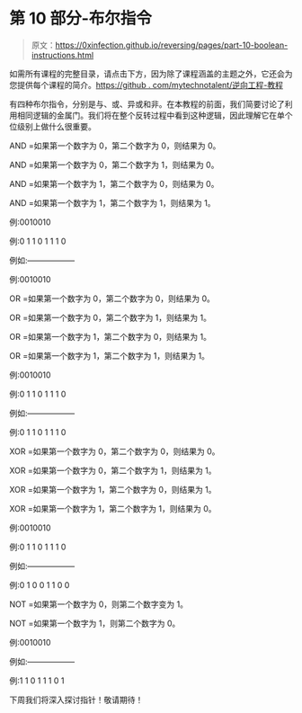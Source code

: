# 第 10 部分-布尔指令

> 原文：<https://0xinfection.github.io/reversing/pages/part-10-boolean-instructions.html>

如需所有课程的完整目录，请点击下方，因为除了课程涵盖的主题之外，它还会为您提供每个课程的简介。[https://github . com/mytechnotalent/逆向工程-教程](https://github.com/mytechnotalent/Reverse-Engineering-Tutorial)

有四种布尔指令，分别是与、或、异或和非。在本教程的前面，我们简要讨论了利用相同逻辑的金属门。我们将在整个反转过程中看到这种逻辑，因此理解它在单个位级别上做什么很重要。

AND =如果第一个数字为 0，第二个数字为 0，则结果为 0。

AND =如果第一个数字为 0，第二个数字为 1，则结果为 0。

AND =如果第一个数字为 1，第二个数字为 0，则结果为 0。

AND =如果第一个数字为 1，第二个数字为 1，则结果为 1。

例:0010010

例:0 1 1 0 1 1 1 0

例如:——————

例:0010010

OR =如果第一个数字为 0，第二个数字为 0，则结果为 0。

OR =如果第一个数字为 0，第二个数字为 1，则结果为 1。

OR =如果第一个数字为 1，第二个数字为 0，则结果为 1。

OR =如果第一个数字为 1，第二个数字为 1，则结果为 1。

例:0010010

例:0 1 1 0 1 1 1 0

例如:——————

例:0 1 1 0 1 1 1 0

XOR =如果第一个数字为 0，第二个数字为 0，则结果为 0。

XOR =如果第一个数字为 0，第二个数字为 1，则结果为 1。

XOR =如果第一个数字为 1，第二个数字为 0，则结果为 1。

XOR =如果第一个数字为 1，第二个数字为 1，则结果为 0。

例:0010010

例:0 1 1 0 1 1 1 0

例如:——————

例:0 1 0 0 1 1 0 0

NOT =如果第一个数字为 0，则第二个数字变为 1。

NOT =如果第一个数字为 1，则第二个数字为 0。

例:0010010

例如:——————

例:1 1 0 1 1 1 0 1

下周我们将深入探讨指针！敬请期待！